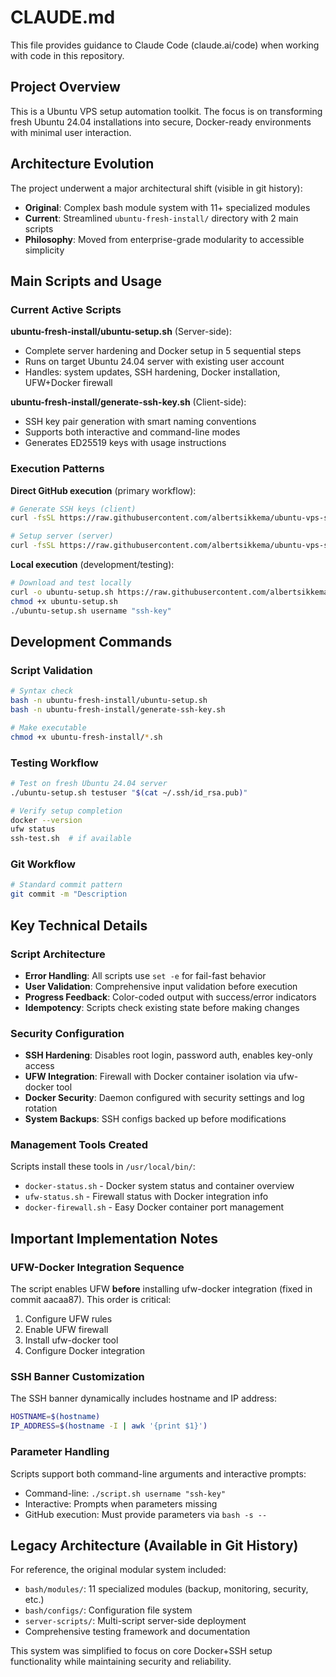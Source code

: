 # CLAUDE.md

This file provides guidance to Claude Code (claude.ai/code) when working with code in this repository.

## Project Overview

This is a Ubuntu VPS setup automation toolkit. The focus is on transforming fresh Ubuntu 24.04 installations into secure, Docker-ready environments with minimal user interaction.

## Architecture Evolution

The project underwent a major architectural shift (visible in git history):
- **Original**: Complex bash module system with 11+ specialized modules
- **Current**: Streamlined `ubuntu-fresh-install/` directory with 2 main scripts
- **Philosophy**: Moved from enterprise-grade modularity to accessible simplicity

## Main Scripts and Usage

### Current Active Scripts

**ubuntu-fresh-install/ubuntu-setup.sh** (Server-side):
- Complete server hardening and Docker setup in 5 sequential steps
- Runs on target Ubuntu 24.04 server with existing user account
- Handles: system updates, SSH hardening, Docker installation, UFW+Docker firewall

**ubuntu-fresh-install/generate-ssh-key.sh** (Client-side):
- SSH key pair generation with smart naming conventions
- Supports both interactive and command-line modes
- Generates ED25519 keys with usage instructions

### Execution Patterns

**Direct GitHub execution** (primary workflow):
```bash
# Generate SSH keys (client)
curl -fsSL https://raw.githubusercontent.com/albertsikkema/ubuntu-vps-setup/main/ubuntu-fresh-install/generate-ssh-key.sh | bash

# Setup server (server)
curl -fsSL https://raw.githubusercontent.com/albertsikkema/ubuntu-vps-setup/main/ubuntu-fresh-install/ubuntu-setup.sh | bash -s -- <username> "<ssh-public-key>"
```

**Local execution** (development/testing):
```bash
# Download and test locally
curl -o ubuntu-setup.sh https://raw.githubusercontent.com/albertsikkema/ubuntu-vps-setup/main/ubuntu-fresh-install/ubuntu-setup.sh
chmod +x ubuntu-setup.sh
./ubuntu-setup.sh username "ssh-key"
```

## Development Commands

### Script Validation
```bash
# Syntax check
bash -n ubuntu-fresh-install/ubuntu-setup.sh
bash -n ubuntu-fresh-install/generate-ssh-key.sh

# Make executable
chmod +x ubuntu-fresh-install/*.sh
```

### Testing Workflow
```bash
# Test on fresh Ubuntu 24.04 server
./ubuntu-setup.sh testuser "$(cat ~/.ssh/id_rsa.pub)"

# Verify setup completion
docker --version
ufw status
ssh-test.sh  # if available
```

### Git Workflow
```bash
# Standard commit pattern
git commit -m "Description
```

## Key Technical Details

### Script Architecture
- **Error Handling**: All scripts use `set -e` for fail-fast behavior
- **User Validation**: Comprehensive input validation before execution
- **Progress Feedback**: Color-coded output with success/error indicators
- **Idempotency**: Scripts check existing state before making changes

### Security Configuration
- **SSH Hardening**: Disables root login, password auth, enables key-only access
- **UFW Integration**: Firewall with Docker container isolation via ufw-docker tool
- **Docker Security**: Daemon configured with security settings and log rotation
- **System Backups**: SSH configs backed up before modifications

### Management Tools Created
Scripts install these tools in `/usr/local/bin/`:
- `docker-status.sh` - Docker system status and container overview
- `ufw-status.sh` - Firewall status with Docker integration info
- `docker-firewall.sh` - Easy Docker container port management

## Important Implementation Notes

### UFW-Docker Integration Sequence
The script enables UFW **before** installing ufw-docker integration (fixed in commit aacaa87). This order is critical:
1. Configure UFW rules
2. Enable UFW firewall
3. Install ufw-docker tool
4. Configure Docker integration

### SSH Banner Customization
The SSH banner dynamically includes hostname and IP address:
```bash
HOSTNAME=$(hostname)
IP_ADDRESS=$(hostname -I | awk '{print $1}')
```

### Parameter Handling
Scripts support both command-line arguments and interactive prompts:
- Command-line: `./script.sh username "ssh-key"`
- Interactive: Prompts when parameters missing
- GitHub execution: Must provide parameters via `bash -s --`

## Legacy Architecture (Available in Git History)

For reference, the original modular system included:
- `bash/modules/`: 11 specialized modules (backup, monitoring, security, etc.)
- `bash/configs/`: Configuration file system
- `server-scripts/`: Multi-script server-side deployment
- Comprehensive testing framework and documentation

This system was simplified to focus on core Docker+SSH setup functionality while maintaining security and reliability.